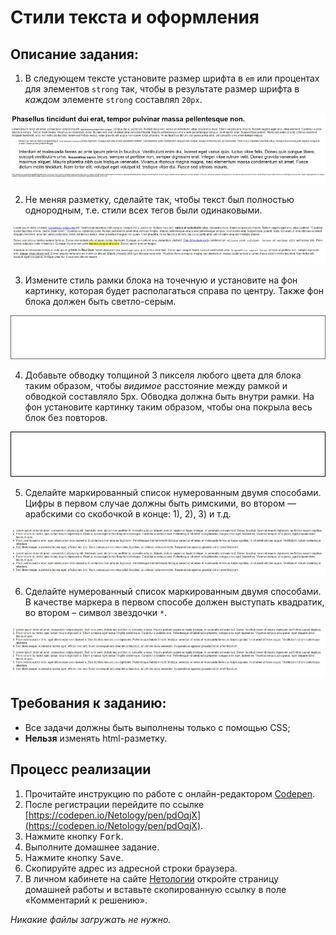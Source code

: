 Стили текста и оформления
===

## Описание задания:

1. В следующем тексте установите размер шрифта в `em` или процентах для элементов `strong` так, чтобы в результате размер шрифта в *каждом* элементе `strong` составлял `20px`.

![Задание 1](resourses/font-1.jpg)

2. Не меняя разметку, сделайте так, чтобы текст был полностью однородным, т.е. стили всех тегов были одинаковыми.

![Задание 2](resourses/font-2.jpg)

3. Измените стиль рамки блока на точечную и установите на фон картинку, которая будет располагаться справа по центру. Также фон блока должен быть светло-серым.

![Задание 3](resourses/font-3.jpg)

4. Добавьте обводку толщиной 3 пикселя любого цвета для блока таким образом, чтобы *видимое* расстояние между рамкой и обводкой составляло 5px. Обводка должна быть внутри рамки. На фон установите картинку таким образом, чтобы она покрыла весь блок без повторов.

![Задание 4](resourses/font-4.jpg)

5. Сделайте маркированный список нумерованным двумя способами. Цифры в первом случае должны быть римскими, во втором — арабскими со скобочкой в конце: 1), 2), 3) и т.д.

![Задание 5](resourses/font-5.jpg)

6. Сделайте нумерованный список маркированным двумя способами. В качестве маркера в первом способе должен выступать квадратик, во втором – символ звездочки `*`.

![Задание 6](resourses/font-6.jpg)

## Требования к заданию:
- Все задачи должны быть выполнены только с помощью CSS;
- **Нельзя** изменять html-разметку.

## Процесс реализации

1. Прочитайте инструкцию по работе с онлайн-редактором [Codepen](https://netology-university.bitbucket.io/guides/wm/codepen-guide/).
2. После регистрации перейдите по ссылке [https://codepen.io/Netology/pen/pdOqjX](https://codepen.io/Netology/pen/pdOqjX).
3. Нажмите кнопку <kbd>Fork</kbd>.
4. Выполните домашнее задание.
5. Нажмите кнопку <kbd>Save</kbd>.
6. Скопируйте адрес из адресной строки браузера.
7. В личном кабинете на сайте [Нетологии](https://netology.ru/) откройте страницу домашней работы и вставьте скопированную ссылку в поле «Комментарий к решению».

*Никакие файлы загружать не нужно.*